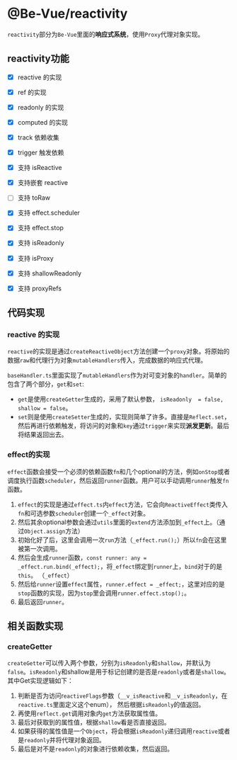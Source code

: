 # @Be-Vue/reactivity

`reactivity`部分为`Be-Vue`里面的**响应式系统**，使用`Proxy`代理对象实现。



## reactivity功能

- [x]  reactive 的实现
- [x]  ref 的实现
- [x]  readonly 的实现
- [x]  computed 的实现
- [x]  track 依赖收集
- [x]  trigger 触发依赖
- [x]  支持 isReactive
- [x]  支持嵌套 reactive
- [ ]  支持 toRaw
- [x]  支持 effect.scheduler
- [x]  支持 effect.stop
- [x]  支持 isReadonly
- [x]  支持 isProxy
- [x]  支持 shallowReadonly
- [x]  支持 proxyRefs



## 代码实现

### reactive 的实现

`reactive`的实现是通过`createReactiveObject`方法创建一个`proxy`对象。将原始的数据`raw`和代理行为对象`mutableHandlers`传入，完成数据的响应式代理。

`baseHandler.ts`里面实现了`mutableHandlers`作为对可变对象的`handler`。简单的包含了两个部分，`get`和`set`:

- `get`是使用`createGetter`生成的，采用了默认参数， `isReadonly  = false, shallow = false`。
- `set`则是使用`createSetter`生成的，实现则简单了许多。直接是`Reflect.set`，然后再进行依赖触发，将访问的对象和`key`通过`trigger`来实现**派发更新**。最后将结果返回出去。



### effect的实现

`effect`函数会接受一个必须的依赖函数`fn`和几个optional的方法，例如`onStop`或者调度执行函数`scheduler`，然后返回`runner`函数。用户可以手动调用`runner`触发`fn`函数。

1. `effect`的实现是通过`effect.ts`内`effect`方法，它会向`ReactiveEffect`类传入`fn`和可选参数`scheduler`创建一个`_effect`对象。
2. 然后其余optional参数会通过`utils`里面的`extend`方法添加到`_effect`上。（通过`Object.assign`方法）
3. 初始化好了后，这里会调用一次`run`方法（`_effect.run();`）所以`fn`会在这里被第一次调用。
4. 然后会生成`runner`函数，`const runner: any = _effect.run.bind(_effect);`，将`_effect`绑定到`runner`上，`bind`对于的是`this`。 （`_effect`）
5. 然后给`runner`设置`effect`属性，`runner.effect = _effect;`，这里对应的是`stop`函数的实现，因为`stop`里会调用`runner.effect.stop();`。
6. 最后返回`runner`。



## 相关函数实现

### createGetter

`createGetter`可以传入两个参数，分别为`isReadonly`和`shallow`，并默认为`false`。`isReadonly`和shallow是用于标记创建的是否是`readonly`或者是`shallow`。 其中Get实现逻辑如下：

1. 判断是否为访问r`eactiveFlags`参数（`__v_isReactive`和`__v_isReadonly`，在`reactive.ts`里面定义这个enum）， 然后根据`isReadonly`的值返回。
2. 再使用`reflect.get`调用对象内`get`方法获取属性值。
3. 最后对获取到的属性值，根据`shallow`看是否直接返回。
4. 如果获得的属性值是一个`Object`，将会根据`isReadonly`递归调用`reactive`或者是`readonly`并将代理对象返回。
5. 最后是对不是`readonly`的对象进行依赖收集，然后返回。
